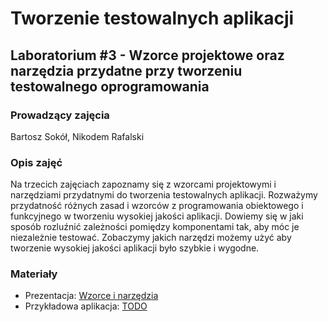 # Tworzenie testowalnych aplikacji
## Laboratorium #3 - Wzorce projektowe oraz narzędzia przydatne przy tworzeniu testowalnego oprogramowania

### Prowadzący zajęcia
Bartosz Sokół, Nikodem Rafalski

### Opis zajęć
Na trzecich zajęciach zapoznamy się z wzorcami projektowymi i narzędziami przydatnymi do tworzenia testowalnych aplikacji.
Rozważymy przydatność różnych zasad i wzorców z programowania obiektowego i funkcyjnego w tworzeniu wysokiej jakości aplikacji.
Dowiemy się w jaki sposób rozluźnić zależności pomiędzy komponentami tak, aby móc je niezależnie testować.
Zobaczymy jakich narzędzi możemy użyć aby tworzenie wysokiej jakości aplikacji było szybkie i wygodne.

### Materiały
* Prezentacja: [Wzorce i narzędzia](WzorceNarzdzia.md)
* Przykładowa aplikacja: [TODO](NULL.md)